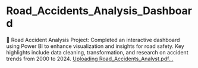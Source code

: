 # Road_Accidents_Analysis_Dashboard
🚗 Road Accident Analysis Project: Completed an interactive dashboard using Power BI to enhance visualization and insights for road safety. Key highlights include data cleaning, transformation, and research on accident trends from 2000 to 2024.
[Uploading Road_Accidents_Analyst.pdf…]()
